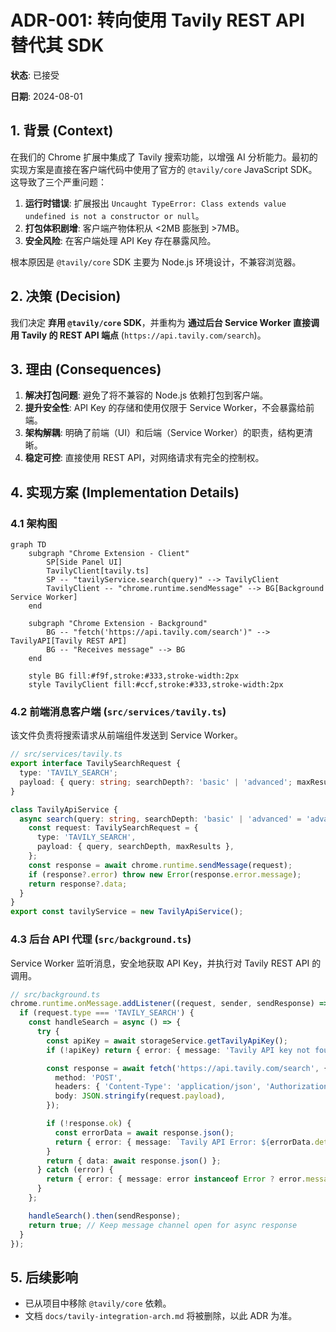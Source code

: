 # ADR-001: 转向使用 Tavily REST API 替代其 SDK

**状态**: 已接受

**日期**: 2024-08-01

## 1. 背景 (Context)

在我们的 Chrome 扩展中集成了 Tavily 搜索功能，以增强 AI 分析能力。最初的实现方案是直接在客户端代码中使用了官方的 `@tavily/core` JavaScript SDK。这导致了三个严重问题：

1.  **运行时错误**: 扩展报出 `Uncaught TypeError: Class extends value undefined is not a constructor or null`。
2.  **打包体积剧增**: 客户端产物体积从 <2MB 膨胀到 >7MB。
3.  **安全风险**: 在客户端处理 API Key 存在暴露风险。

根本原因是 `@tavily/core` SDK 主要为 Node.js 环境设计，不兼容浏览器。

## 2. 决策 (Decision)

我们决定 **弃用 `@tavily/core` SDK**，并重构为 **通过后台 Service Worker 直接调用 Tavily 的 REST API 端点** (`https://api.tavily.com/search`)。

## 3. 理由 (Consequences)

1.  **解决打包问题**: 避免了将不兼容的 Node.js 依赖打包到客户端。
2.  **提升安全性**: API Key 的存储和使用仅限于 Service Worker，不会暴露给前端。
3.  **架构解耦**: 明确了前端（UI）和后端（Service Worker）的职责，结构更清晰。
4.  **稳定可控**: 直接使用 REST API，对网络请求有完全的控制权。

## 4. 实现方案 (Implementation Details)

### 4.1 架构图

```mermaid
graph TD
    subgraph "Chrome Extension - Client"
        SP[Side Panel UI]
        TavilyClient[tavily.ts]
        SP -- "tavilyService.search(query)" --> TavilyClient
        TavilyClient -- "chrome.runtime.sendMessage" --> BG[Background Service Worker]
    end
    
    subgraph "Chrome Extension - Background"
        BG -- "fetch('https://api.tavily.com/search')" --> TavilyAPI[Tavily REST API]
        BG -- "Receives message" --> BG
    end
    
    style BG fill:#f9f,stroke:#333,stroke-width:2px
    style TavilyClient fill:#ccf,stroke:#333,stroke-width:2px
```

### 4.2 前端消息客户端 (`src/services/tavily.ts`)

该文件负责将搜索请求从前端组件发送到 Service Worker。

```typescript
// src/services/tavily.ts
export interface TavilySearchRequest {
  type: 'TAVILY_SEARCH';
  payload: { query: string; searchDepth?: 'basic' | 'advanced'; maxResults?: number; };
}

class TavilyApiService {
  async search(query: string, searchDepth: 'basic' | 'advanced' = 'advanced', maxResults: number = 7) {
    const request: TavilySearchRequest = {
      type: 'TAVILY_SEARCH',
      payload: { query, searchDepth, maxResults },
    };
    const response = await chrome.runtime.sendMessage(request);
    if (response?.error) throw new Error(response.error.message);
    return response?.data;
  }
}
export const tavilyService = new TavilyApiService();
```

### 4.3 后台 API 代理 (`src/background.ts`)

Service Worker 监听消息，安全地获取 API Key，并执行对 Tavily REST API 的调用。

```typescript
// src/background.ts
chrome.runtime.onMessage.addListener((request, sender, sendResponse) => {
  if (request.type === 'TAVILY_SEARCH') {
    const handleSearch = async () => {
      try {
        const apiKey = await storageService.getTavilyApiKey();
        if (!apiKey) return { error: { message: 'Tavily API key not found.' } };

        const response = await fetch('https://api.tavily.com/search', {
          method: 'POST',
          headers: { 'Content-Type': 'application/json', 'Authorization': `Bearer ${apiKey}` },
          body: JSON.stringify(request.payload), 
        });

        if (!response.ok) {
          const errorData = await response.json();
          return { error: { message: `Tavily API Error: ${errorData.detail}` } };
        }
        return { data: await response.json() };
      } catch (error) {
        return { error: { message: error instanceof Error ? error.message : 'Unknown error' } };
      }
    };

    handleSearch().then(sendResponse);
    return true; // Keep message channel open for async response
  }
});
```

## 5. 后续影响

- 已从项目中移除 `@tavily/core` 依赖。
- 文档 `docs/tavily-integration-arch.md` 将被删除，以此 ADR 为准。 